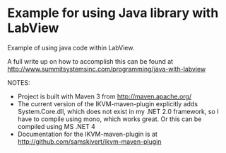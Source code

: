 Example for using Java library with LabView
====================

Example of using java code within LabView.

A full write up on how to accomplish this can be found at <http://www.summitsystemsinc.com/programming/java-with-labview>

NOTES:
- Project is built with Maven 3 from http://maven.apache.org/
- The current version of the IKVM-maven-plugin explicitly adds System.Core.dll, 
  which does not exist in my .NET 2.0 framework, so I have to compile using mono, 
  which works great. Or this can be compiled using MS .NET 4
- Documentation for the IKVM-maven-plugin is at <http://github.com/samskivert/ikvm-maven-plugin>
